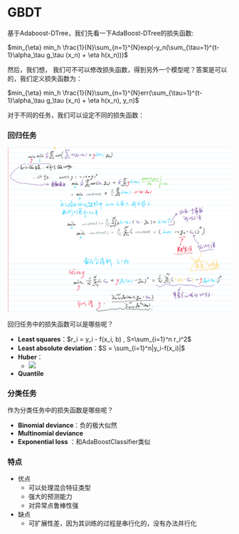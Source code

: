 # GBDT

基于Adaboost-DTree，我们先看一下AdaBoost-DTree的损失函数:

$min_{\eta} min_h \frac{1}{N}\sum_{n=1}^{N}exp(-y_n(\sum_{\tau=1}^{t-1}\alpha_\tau g_\tau (x_n) + \eta h(x_n)))$

然后，我们想， 我们可不可以修改损失函数，得到另外一个模型呢？答案是可以的，我们定义损失函数为：

$min_{\eta} min_h \frac{1}{N}\sum_{n=1}^{N}err(\sum_{\tau=1}^{t-1}\alpha_\tau g_\tau (x_n) + \eta h(x_n), y_n)$

对于不同的任务，我们可以设定不同的损失函数：

### 回归任务

![](./images/10.png)

回归任务中的损失函数可以是哪些呢？

- **Least squares**：$r_i = y_i - f(x_i, b) , S=\sum_{i=1}^n r_i^2$  
- **Least absolute deviation**：$S = \sum_{i=1}^n|y_i-f(x_i)|$
- **Huber**：
  - ![](https://wikimedia.org/api/rest_v1/media/math/render/svg/21983befe82b2509d1bb8dfa1064a35b6031d508)
- **Quantile**

### 分类任务

作为分类任务中的损失函数是哪些呢？

- **Binomial deviance**：负的极大似然
- **Multinomial deviance**
- **Exponential loss** ：和AdaBoostClassifier类似

### 特点

- 优点
  - 可以处理混合特征类型
  - 强大的预测能力
  - 对异常点鲁棒性强
- 缺点
  - 可扩展性差，因为其训练的过程是串行化的，没有办法并行化